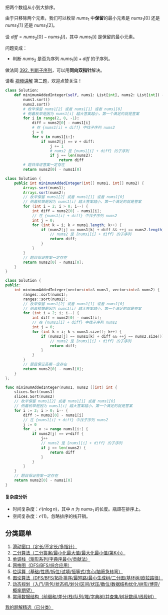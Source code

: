 把两个数组从小到大排序。

由于只移除两个元素，我们可以枚举 $\textit{nums}_1$ 中**保留**的最小元素是 $\textit{nums}_1[0]$ 还是 $\textit{nums}_1[1]$ 还是 $\textit{nums}_1[2]$。

设 $\textit{diff} = \textit{nums}_2[0] - \textit{nums}_1[i]$，其中 $\textit{nums}_1[i]$ 是保留的最小元素。

问题变成：

- 判断 $\textit{nums}_2$ 是否为序列 $\textit{nums}_1[i] + \textit{diff}$ 的子序列。

做法同 [392. 判断子序列](https://leetcode.cn/problems/is-subsequence/)，可以用**同向双指针**解决。

请看 [视频讲解](https://www.bilibili.com/video/BV1Pw4m1C79N/) 第二题，欢迎点赞关注！

```py [sol-Python3]
class Solution:
    def minimumAddedInteger(self, nums1: List[int], nums2: List[int]) -> int:
        nums1.sort()
        nums2.sort()
        # 枚举保留 nums1[2] 或者 nums1[1] 或者 nums1[0]
        # 倒着枚举是因为 nums1[i] 越大答案越小，第一个满足的就是答案
        for i in range(2, 0, -1):
            diff = nums2[0] - nums1[i]
            # 在 {nums1[i] + diff} 中找子序列 nums2
            j = 0
            for v in nums1[i:]:
                if nums2[j] == v + diff:
                    j += 1
                    # nums2 是 {nums1[i] + diff} 的子序列
                    if j == len(nums2):
                        return diff
        # 题目保证答案一定存在
        return nums2[0] - nums1[0]
```

```java [sol-Java]
class Solution {
    public int minimumAddedInteger(int[] nums1, int[] nums2) {
        Arrays.sort(nums1);
        Arrays.sort(nums2);
        // 枚举保留 nums1[2] 或者 nums1[1] 或者 nums1[0]
        // 倒着枚举是因为 nums1[i] 越大答案越小，第一个满足的就是答案
        for (int i = 2; i > 0; i--) {
            int diff = nums2[0] - nums1[i];
            // 在 {nums1[i] + diff} 中找子序列 nums2
            int j = 0;
            for (int k = i; k < nums1.length; k++) {
                if (nums2[j] == nums1[k] + diff && ++j == nums2.length) {
                    // nums2 是 {nums1[i] + diff} 的子序列
                    return diff;
                }
            }
        }
        // 题目保证答案一定存在
        return nums2[0] - nums1[0];
    }
}
```

```cpp [sol-C++]
class Solution {
public:
    int minimumAddedInteger(vector<int>& nums1, vector<int>& nums2) {
        ranges::sort(nums1);
        ranges::sort(nums2);
        // 枚举保留 nums1[2] 或者 nums1[1] 或者 nums1[0]
        // 倒着枚举是因为 nums1[i] 越大答案越小，第一个满足的就是答案
        for (int i = 2; i; i--) {
            int diff = nums2[0] - nums1[i];
            // 在 {nums1[i] + diff} 中找子序列 nums2
            int j = 0;
            for (int k = i; k < nums1.size(); k++) {
                if (nums2[j] == nums1[k] + diff && ++j == nums2.size()) {
                    // nums2 是 {nums1[i] + diff} 的子序列
                    return diff;
                }
            }
        }
        // 题目保证答案一定存在
        return nums2[0] - nums1[0];
    }
};
```

```go [sol-Go]
func minimumAddedInteger(nums1, nums2 []int) int {
	slices.Sort(nums1)
	slices.Sort(nums2)
	// 枚举保留 nums1[2] 或者 nums1[1] 或者 nums1[0]
	// 倒着枚举是因为 nums1[i] 越大答案越小，第一个满足的就是答案
	for i := 2; i > 0; i-- {
		diff := nums2[0] - nums1[i]
		// 在 {nums1[i] + diff} 中找子序列 nums2
		j := 0
		for _, v := range nums1[i:] {
			if nums2[j] == v+diff {
				j++
				// nums2 是 {nums1[i] + diff} 的子序列
				if j == len(nums2) {
					return diff
				}
			}
		}
	}
	// 题目保证答案一定存在
	return nums2[0] - nums1[0]
}
```

#### 复杂度分析

- 时间复杂度：$\mathcal{O}(n\log n)$，其中 $n$ 为 $\textit{nums}_1$ 的长度。瓶颈在排序上。
- 空间复杂度：$\mathcal{O}(1)$。忽略排序的栈开销。

## 分类题单

1. [滑动窗口（定长/不定长/多指针）](https://leetcode.cn/circle/discuss/0viNMK/)
2. [二分算法（二分答案/最小化最大值/最大化最小值/第K小）](https://leetcode.cn/circle/discuss/SqopEo/)
3. [单调栈（矩形系列/字典序最小/贡献法）](https://leetcode.cn/circle/discuss/9oZFK9/)
4. [网格图（DFS/BFS/综合应用）](https://leetcode.cn/circle/discuss/YiXPXW/)
5. [位运算（基础/性质/拆位/试填/恒等式/贪心/脑筋急转弯）](https://leetcode.cn/circle/discuss/dHn9Vk/)
6. [图论算法（DFS/BFS/拓扑排序/最短路/最小生成树/二分图/基环树/欧拉路径）](https://leetcode.cn/circle/discuss/01LUak/)
7. [动态规划（入门/背包/状态机/划分/区间/状压/数位/数据结构优化/树形/博弈/概率期望）](https://leetcode.cn/circle/discuss/tXLS3i/)
8. [常用数据结构（前缀和/差分/栈/队列/堆/字典树/并查集/树状数组/线段树）](https://leetcode.cn/circle/discuss/mOr1u6/)

[我的题解精选（已分类）](https://github.com/EndlessCheng/codeforces-go/blob/master/leetcode/SOLUTIONS.md)
